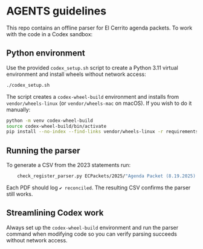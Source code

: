 # AGENTS guidelines

This repo contains an offline parser for El Cerrito agenda packets. To work with the code in a Codex sandbox:

## Python environment

Use the provided `codex_setup.sh` script to create a Python 3.11 virtual environment and install wheels without network access:

```bash
./codex_setup.sh
```

The script creates a `codex-wheel-build` environment and installs from `vendor/wheels-linux` (or `vendor/wheels-mac` on macOS).  If you wish to do it manually:

```bash
python -m venv codex-wheel-build
source codex-wheel-build/bin/activate
pip install --no-index --find-links vendor/wheels-linux -r requirements.txt
```

## Running the parser

To generate a CSV from the 2023 statements run:

```bash
    check_register_parser.py ECPackets/2025/"Agenda Packet (8.19.2025).pdf" --csv out.csv
```

Each PDF should log `✔ reconciled`.  The resulting CSV confirms the parser still works.

## Streamlining Codex work

Always set up the `codex-wheel-build` environment and run the parser command when modifying code so you can verify parsing succeeds without network access.

